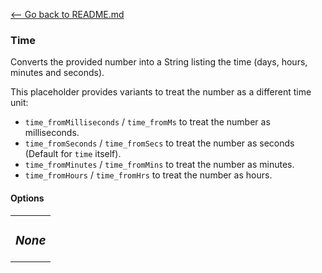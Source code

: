 [\<-- Go back to README.md](/README.md)

### Time

Converts the provided number into a String listing the time (days, hours, minutes and seconds).

This placeholder provides variants to treat the number as a different time unit:

- `time_fromMilliseconds` / `time_fromMs` to treat the number as milliseconds.
- `time_fromSeconds` / `time_fromSecs` to treat the number as seconds (Default for `time` itself).
- `time_fromMinutes` / `time_fromMins` to treat the number as minutes.
- `time_fromHours` / `time_fromHrs` to treat the number as hours.

#### Options

<table>
  <tr><td align="center">
      <h3><i>None</i></h3>
  </td></tr>
</table>
